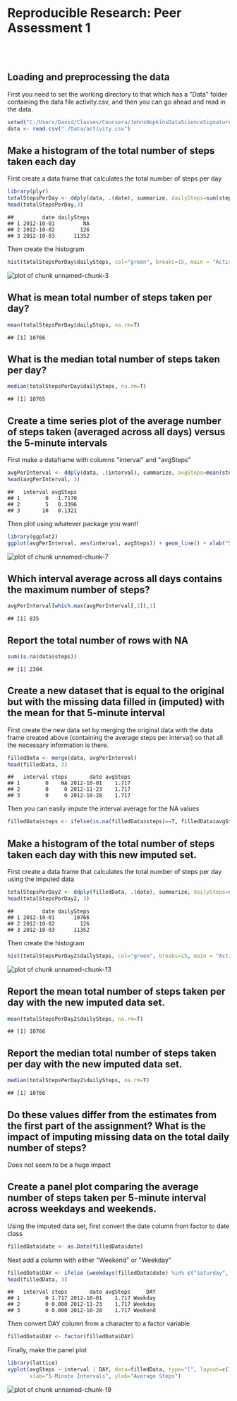 # Reproducible Research: Peer Assessment 1

<br>
<br>

## Loading and preprocessing the data

First you need to set the working directory to that which has a "Data" folder
containing the data file activity.csv, and then you can go ahead and read in the data.


```r
setwd("C:/Users/David/Classes/Coursera/JohnsHopkinsDataScienceSignatureTrack/Reproducible_Research/ProgAssign1")
data <- read.csv("./Data/activity.csv")
```

## Make a histogram of the total number of steps taken each day

First create a data frame that calculates the total number of steps per day


```r
library(plyr)
totalStepsPerDay <- ddply(data, .(date), summarize, dailySteps=sum(steps))
head(totalStepsPerDay,3)
```

```
##         date dailySteps
## 1 2012-10-01         NA
## 2 2012-10-02        126
## 3 2012-10-03      11352
```

Then create the histogram


```r
hist(totalStepsPerDay$dailySteps, col="green", breaks=15, main = "Activity Over 2 Month Period", xlab = "Steps Taken Per Day")
```

![plot of chunk unnamed-chunk-3](./PA1_template_files/figure-html/unnamed-chunk-3.png) 

## What is mean total number of steps taken per day?


```r
mean(totalStepsPerDay$dailySteps, na.rm=T)
```

```
## [1] 10766
```

## What is the median total number of steps taken per day?


```r
median(totalStepsPerDay$dailySteps, na.rm=T)
```

```
## [1] 10765
```

## Create a time series plot of the average number of steps taken (averaged across all days) versus the 5-minute intervals

First make a dataframe with columns "interval" and "avgSteps"


```r
avgPerInterval <- ddply(data, .(interval), summarize, avgSteps=mean(steps, na.rm=T))
head(avgPerInterval, 3)
```

```
##   interval avgSteps
## 1        0   1.7170
## 2        5   0.3396
## 3       10   0.1321
```

Then plot using whatever package you want!


```r
library(ggplot2)
ggplot(avgPerInterval, aes(interval, avgSteps)) + geom_line() + xlab("5-Minute Intervals") + ylab("Average Steps")
```

![plot of chunk unnamed-chunk-7](./PA1_template_files/figure-html/unnamed-chunk-7.png) 

## Which interval average across all days contains the maximum number of steps?


```r
avgPerInterval[which.max(avgPerInterval[,2]),1]
```

```
## [1] 835
```

## Report the total number of rows with NA


```r
sum(is.na(data$steps))
```

```
## [1] 2304
```

## Create a new dataset that is equal to the original but with the missing data filled in (imputed) with the mean for that 5-minute interval

First create the new data set by merging the original data with the data frame created above (containing the average steps per interval) so that all the necessary information is there.


```r
filledData <- merge(data, avgPerInterval)
head(filledData, 3)
```

```
##   interval steps       date avgSteps
## 1        0    NA 2012-10-01    1.717
## 2        0     0 2012-11-23    1.717
## 3        0     0 2012-10-28    1.717
```

Then you can easily impute the interval average for the NA values


```r
filledData$steps <- ifelse(is.na(filledData$steps)==T, filledData$avgSteps, filledData$steps)
```

## Make a histogram of the total number of steps taken each day with this new imputed set.

First create a data frame that calculates the total number of steps per day using the imputed data


```r
totalStepsPerDay2 <- ddply(filledData, .(date), summarize, dailySteps=sum(steps))
head(totalStepsPerDay2, 3)
```

```
##         date dailySteps
## 1 2012-10-01      10766
## 2 2012-10-02        126
## 3 2012-10-03      11352
```

Then create the histogram


```r
hist(totalStepsPerDay2$dailySteps, col="green", breaks=15, main = "Activity Over 2 Month Period (imputed)", xlab = "Steps Taken Per Day")
```

![plot of chunk unnamed-chunk-13](./PA1_template_files/figure-html/unnamed-chunk-13.png) 

## Report the mean total number of steps taken per day with the new imputed data set.


```r
mean(totalStepsPerDay2$dailySteps, na.rm=T)
```

```
## [1] 10766
```

## Report the median total number of steps taken per day with the new imputed data set.


```r
median(totalStepsPerDay2$dailySteps, na.rm=T)
```

```
## [1] 10766
```

## Do these values differ from the estimates from the first part of the assignment? What is the impact of imputing missing data on the total daily number of steps?

Does not seem to be a huge impact

## Create a panel plot comparing the average number of steps taken per 5-minute interval across weekdays and weekends.

Using the imputed data set, first convert the date column from factor to date class


```r
filledData$date <- as.Date(filledData$date)
```

Next add a column with either "Weekend" or "Weekday"


```r
filledData$DAY <- ifelse (weekdays(filledData$date) %in% c("Saturday", "Sunday"), "Weekend", "Weekday")
head(filledData, 3)
```

```
##   interval steps       date avgSteps     DAY
## 1        0 1.717 2012-10-01    1.717 Weekday
## 2        0 0.000 2012-11-23    1.717 Weekday
## 3        0 0.000 2012-10-28    1.717 Weekend
```

Then convert DAY column from a character to a factor variable


```r
filledData$DAY <- factor(filledData$DAY)
```

Finally, make the panel plot


```r
library(lattice)
xyplot(avgSteps ~ interval | DAY, data=filledData, type="l", layout=c(1,2),
       xlab="5-Minute Intervals", ylab="Average Steps")
```

![plot of chunk unnamed-chunk-19](./PA1_template_files/figure-html/unnamed-chunk-19.png) 
